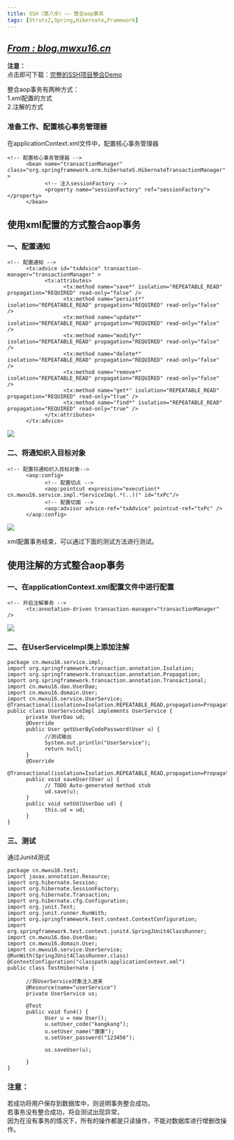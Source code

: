 ```yaml
---
title: SSH（第八步）—— 整合aop事务
tags: [Struts2,Spring,Hibernate,Framework]
---
```

## *[From : blog.mwxu16.cn](http://blog.mwxu16.cn)*
**注意：**  
点击即可下载：[完整的SSH项目整合Demo](http://download.csdn.net/download/qq_28592887/9994986)  

整合aop事务有两种方式：  
1.xml配置的方式  
2.注解的方式  
<!--more-->
### 准备工作、配置核心事务管理器  
在applicationContext.xml文件中，配置核心事务管理器  

	<!-- 配置核心事务管理器 -->
	      <bean name="transactionManager" class="org.springframework.orm.hibernate5.HibernateTransactionManager" >
	            <!-- 注入sessionFactory -->
	            <property name="sessionFactory" ref="sessionFactory"></property>
	      </bean>


## 使用xml配置的方式整合aop事务  
### 一、配置通知  

	<!-- 配置通知 -->
	      <tx:advice id="txAdvice" transaction-manager="transactionManager" >
	            <tx:attributes>
	                  <tx:method name="save*" isolation="REPEATABLE_READ" propagation="REQUIRED" read-only="false" />
	                  <tx:method name="persist*" isolation="REPEATABLE_READ" propagation="REQUIRED" read-only="false" />
	                  <tx:method name="update*" isolation="REPEATABLE_READ" propagation="REQUIRED" read-only="false" />
	                  <tx:method name="modify*" isolation="REPEATABLE_READ" propagation="REQUIRED" read-only="false" />
	                  <tx:method name="delete*" isolation="REPEATABLE_READ" propagation="REQUIRED" read-only="false" />
	                  <tx:method name="remove*" isolation="REPEATABLE_READ" propagation="REQUIRED" read-only="false" />
	                  <tx:method name="get*" isolation="REPEATABLE_READ" propagation="REQUIRED" read-only="true" />
	                  <tx:method name="find*" isolation="REPEATABLE_READ" propagation="REQUIRED" read-only="true" />
	            </tx:attributes>
	      </tx:advice>
![](http://res.cloudinary.com/dyb1o2amn/image/upload/v1506700734/Framework%20integration/8/1.png)

### 二、将通知织入目标对象  

	<!-- 配置将通知织入目标对象-->
	      <aop:config>
	            <!-- 配置切点 -->
	            <aop:pointcut expression="execution(* cn.mwxu16.service.impl.*ServiceImpl.*(..))" id="txPc"/>
	            <!-- 配置切面 -->
	            <aop:advisor advice-ref="txAdvice" pointcut-ref="txPc" />
	      </aop:config>
![](http://res.cloudinary.com/dyb1o2amn/image/upload/v1506700734/Framework%20integration/8/2.png)

xml配置事务结束，可以通过下面的测试方法进行测试。  

## 使用注解的方式整合aop事务  
### 一、在applicationContext.xml配置文件中进行配置  

	<!-- 开启注解事务 -->
	      <tx:annotation-driven transaction-manager="transactionManager" />
![](http://res.cloudinary.com/dyb1o2amn/image/upload/v1506700734/Framework%20integration/8/3.png)

### 二、在UserServiceImpl类上添加注解  

	package cn.mwxu16.service.impl;
	import org.springframework.transaction.annotation.Isolation;
	import org.springframework.transaction.annotation.Propagation;
	import org.springframework.transaction.annotation.Transactional;
	import cn.mwxu16.dao.UserDao;
	import cn.mwxu16.domain.User;
	import cn.mwxu16.service.UserService;
	@Transactional(isolation=Isolation.REPEATABLE_READ,propagation=Propagation.REQUIRED,readOnly=true)
	public class UserServiceImpl implements UserService {
	      private UserDao ud;
	      @Override
	      public User getUserByCodePassword(User u) {
	            //测试输出
	            System.out.println("UserService");
	            return null;
	      }
	      @Override
	      @Transactional(isolation=Isolation.REPEATABLE_READ,propagation=Propagation.REQUIRED,readOnly=false)
	      public void saveUser(User u) {
	            // TODO Auto-generated method stub
	            ud.save(u);
	      }
	      public void setUd(UserDao ud) {
	            this.ud = ud;
	      }
	}


### 三、测试  
通过Junit4测试  

	package cn.mwxu16.test;
	import javax.annotation.Resource;
	import org.hibernate.Session;
	import org.hibernate.SessionFactory;
	import org.hibernate.Transaction;
	import org.hibernate.cfg.Configuration;
	import org.junit.Test;
	import org.junit.runner.RunWith;
	import org.springframework.test.context.ContextConfiguration;
	import org.springframework.test.context.junit4.SpringJUnit4ClassRunner;
	import cn.mwxu16.dao.UserDao;
	import cn.mwxu16.domain.User;
	import cn.mwxu16.service.UserService;
	@RunWith(SpringJUnit4ClassRunner.class)
	@ContextConfiguration("classpath:applicationContext.xml")
	public class TestHibernate {
	
	      //将UserService对象注入进来
	      @Resource(name="userService")
	      private UserService us;
	      
	      @Test
	      public void fun4() {
	            User u = new User();
	            u.setUser_code("kangkang");
	            u.setUser_name("康康");
	            u.setUser_password("123456");
	      
	            us.saveUser(u);
	            
	      }
	}

### 注意：
若成功将用户保存到数据库中，则说明事务整合成功。  
若事务没有整合成功，将会测试出现异常，  
因为在没有事务的情况下，所有的操作都是只读操作，不能对数据库进行增删改操作。





